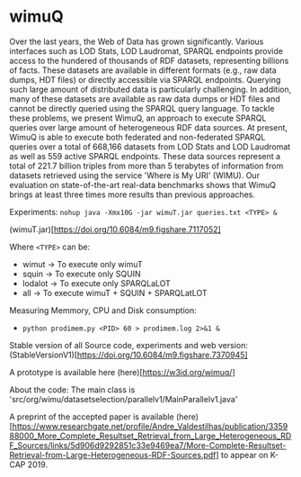 # wimuQ
Over the last years, the Web of Data has grown significantly. Various interfaces such as LOD Stats, LOD Laudromat, SPARQL endpoints provide access to the hundered of thousands of RDF datasets, representing billions of facts. These datasets are available in different formats (e.g., raw data dumps, HDT files) or directly accessible via SPARQL endpoints. Querying such large amount of distributed data is particularly challenging. In addition, many of these datasets are available as raw data dumps or HDT files and cannot be directly queried using the SPARQL query language. To tackle these problems, we present WimuQ, an approach to execute SPARQL queries over large amount of heterogeneous RDF data sources. At present, WimuQ is able to execute both federated and non-federated SPARQL queries over a total of 668,166 datasets from LOD Stats and LOD Laudromat as well as 559 active SPARQL endpoints. These data sources represent a total of 221.7 billion triples from more than 5 terabytes of information from datasets retrieved using the service 'Where is My URI' (WIMU). Our evaluation on state-of-the-art real-data benchmarks shows that WimuQ brings at least three times more results than previous approaches. 

Experiments:
`nohup java -Xmx10G -jar wimuT.jar queries.txt <TYPE> &`

(wimuT.jar)[https://doi.org/10.6084/m9.figshare.7117052]

Where `<TYPE>` can be:
 - wimut -> To execute only wimuT
 - squin -> To execute only SQUIN
 - lodalot -> To execute only SPARQLaLOT
 - all -> To execute wimuT + SQUIN + SPARQLatLOT

Measuring Memmory, CPU and Disk consumption:
- `python prodimem.py <PID> 60 > prodimem.log 2>&1 &`

Stable version of all Source code, experiments and web version:
(StableVersionV1)[https://doi.org/10.6084/m9.figshare.7370945]

A prototype is available here (here)[https://w3id.org/wimuq/]

About the code:
The main class is 'src/org/wimu/datasetselection/parallelv1/MainParallelv1.java'

A preprint of the accepted paper is available (here)[https://www.researchgate.net/profile/Andre_Valdestilhas/publication/335988000_More_Complete_Resultset_Retrieval_from_Large_Heterogeneous_RDF_Sources/links/5d906d9292851c33e9469ea7/More-Complete-Resultset-Retrieval-from-Large-Heterogeneous-RDF-Sources.pdf] to appear on K-CAP 2019.

